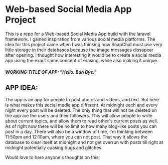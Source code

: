 # Web-based Social Media App Project
 This is a repo for a Web-based Social Media App build with the laravel framework. I gained inspiration from various social media platforms. The idea for this project came when I was thinking how SnapChat must use very little storage in their databases because the image messages dissapear after opening. I thought how interesting it would be to create a social media app using the exact same concept of erasing, while also making it unique. 
 
##### WORKING TITLE OF APP: "Hello. Buh Bye."


## APP IDEA: 
The app is an app for people to post photos and videos, and text. But here is what makes this social media app different. At midnight each and every night every post will be deleted. The only thing that will not be deleted on the app are the users and their followers. This will allow people to write about current topics, and allow them to read other's current posts as well. As of right now there will be no limit to how many blog-like posts you can post in a day. There will also be a window of time, I'm thinking between 11:50pm and 12:10am, where you can not post. That way it allows the database to clear itself at midnight and not get overrun with posts till right at midnight potentially cuasing bugs and glitches.


Would love to here anyone's thoughts on this!
